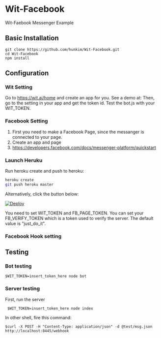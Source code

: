 # Wit-Facebook
Wit-Faebook Messenger Example 
## Basic Installation
 ```
git clone https://github.com/hunkim/Wit-Facebook.git
cd Wit-Facebook
npm install
 ```

## Configuration 
### Wit Setting
Go to https://wit.ai/home and create an app for you. See a demo at: 
Then, go to the setting in your app and get the token id. 
Test the bot.js with your WIT_TOKEN.

### Facebook Setting
1. First you need to make a Facebook Page, since the messanger is connected to your page.
2. Create an app and page
3. https://developers.facebook.com/docs/messenger-platform/quickstart
### Launch Heruku 

Run heroku create and push to heroku:
```bash
heroku create
git push heroku master
```

Alternatively, click the button below:

[![Deploy](https://www.herokucdn.com/deploy/button.svg)](https://heroku.com/deploy)

You need to set WIT_TOKEN and FB_PAGE_TOKEN. You can set your FB_VERIFY_TOKEN which is a token used to verify the server. The default value is "just_do_it".

### Facebook Hook setting

## Testing
### Bot testing
 ```
 $WIT_TOKEN=insert_token_here node bot 
 ```

### Server testing
First, run the server
```
 $WIT_TOKEN=insert_token_here node index 
 ```
 In other shell, fire this command:
 ```
 $curl -X POST -H "Content-Type: application/json" -d @test/msg.json http://localhost:8445/webhook
```
 
 

